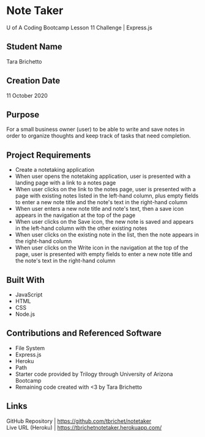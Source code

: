 # Note Taker
U of A Coding Bootcamp Lesson 11 Challenge | Express.js

## Student Name
Tara Brichetto

## Creation Date
11 October 2020

## Purpose
For a small business owner (user) to be able to write and save notes in order to organize thoughts and keep track of tasks that need completion.

## Project Requirements
* Create a notetaking application <br>
* When user opens the notetaking application, user is presented with a landing page with a link to a notes page <br>
* When user clicks on the link to the notes page, user is presented with a page with existing notes listed in the left-hand column, plus empty fields to enter a new note title and the note's text in the right-hand column <br>
* When user enters a new note title and note's text, then a save icon appears in the navigation at the top of the page <br>
* When user clicks on the Save icon, the new note is saved and appears in the left-hand column with the other existing notes <br>
* When user clicks on the existing note in the list, then the note appears in the right-hand column <br>
* When user clicks on the Write icon in the navigation at the top of the page, user is presented with empty fields to enter a new note title and the note's text in the right-hand column <br>

## Built With
* JavaScript <br>
* HTML <br>
* CSS <br>
* Node.js <br>

## Contributions and Referenced Software
* File System <br>
* Express.js <br>
* Heroku <br>
* Path <br>
* Starter code provided by Trilogy through University of Arizona Bootcamp <br>
* Remaining code created with <3 by Tara Brichetto <br>

## Links
GitHub Repository | https://github.com/tbrichet/notetaker <br>
Live URL (Heroku) | https://tbrichetnotetaker.herokuapp.com/

